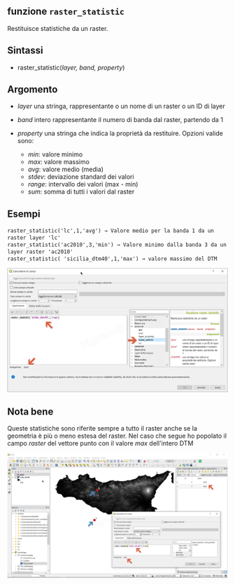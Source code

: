 ## funzione `raster_statistic`

Restituisce statistiche da un raster.

## Sintassi

* raster_statistic(*layer, band, property*)

## Argomento

* *layer* una stringa, rappresentante o un nome di un raster o un ID di layer
* *band* intero rappresentante il numero di banda dal raster, partendo da 1
* *property* una stringa che indica la proprietà da restituire. Opzioni valide sono:

    - *min*: valore minimo
    - *max*: valore massimo
    - *avg*: valore medio (media)
    - *stdev*: deviazione standard dei valori
    - *range*: intervallo dei valori (max - min)
    - *sum*: somma di tutti i valori dal raster

## Esempi
```
raster_statistic('lc',1,'avg') → Valore medio per la banda 1 da un raster layer 'lc'
raster_statistic('ac2010',3,'min') → Valore minimo dalla banda 3 da un layer raster 'ac2010'
raster_statistic( 'sicilia_dtm40',1,'max') → valore massimo del DTM
```
![](/img/generale/raster_statistic1.png)

## Nota bene

Queste statistiche sono riferite sempre a tutto il raster anche se la geometria è più o meno estesa del raster. Nel caso che segue ho popolato il campo _raster_ del vettore punto con il valore _max_ dell'intero DTM

![](/img/generale/raster_statistic2.png)
